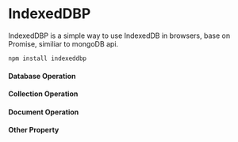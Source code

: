 # IndexedDBP
IndexedDBP is a simple way to use IndexedDB in browsers, base on Promise, similiar to mongoDB api.

```npm install indexeddbp```

#### Database Operation


#### Collection Operation


#### Document Operation


#### Other Property


